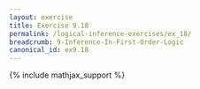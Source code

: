 ```yaml
---
layout: exercise
title: Exercise 9.18
permalink: /logical-inference-exercises/ex_18/
breadcrumb: 9-Inference-In-First-Order-Logic
canonical_id: ex9.18
---
```


{% include mathjax_support %}
